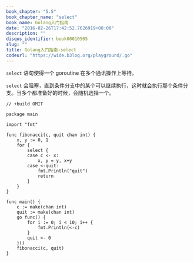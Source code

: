 ```yaml
---
book_chapter: "5.5"
book_chapter_name: "select"
book_name: Golang入门指南
date: "2016-02-26T17:42:52.7626919+08:00"
description: ""
disqus_identifier: book00010505
slug: ""
title: Golang入门指南-select
codeurl: "https://wide.b3log.org/playground/.go"
---
```





`select` 语句使得一个 goroutine 在多个通讯操作上等待。

`select` 会阻塞，直到条件分支中的某个可以继续执行，这时就会执行那个条件分支。当多个都准备好的时候，会随机选择一个。

```
// +build OMIT

package main

import "fmt"

func fibonacci(c, quit chan int) {
	x, y := 0, 1
	for {
		select {
		case c <- x:
			x, y = y, x+y
		case <-quit:
			fmt.Println("quit")
			return
		}
	}
}

func main() {
	c := make(chan int)
	quit := make(chan int)
	go func() {
		for i := 0; i < 10; i++ {
			fmt.Println(<-c)
		}
		quit <- 0
	}()
	fibonacci(c, quit)
}

```

